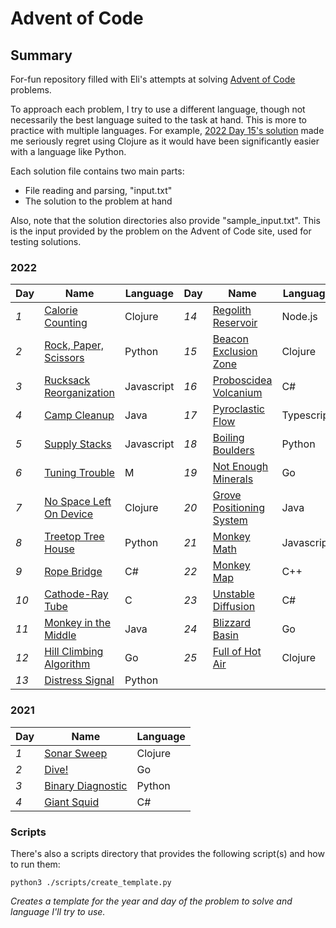 # Advent of Code

## Summary

For-fun repository filled with Eli's attempts at solving [Advent of Code](www.adventofcode.com) problems.

To approach each problem, I try to use a different language, though not necessarily the best language suited to the task at hand. This is more to practice with multiple languages. For example, [2022 Day 15's solution](./2022/15/solution.clj) made me seriously regret using Clojure as it would have been significantly easier with a language like Python.

Each solution file contains two main parts:
- File reading and parsing, "input.txt"
- The solution to the problem at hand

Also, note that the solution directories also provide "sample_input.txt". This is the input provided by the problem on the Advent of Code site, used for testing solutions.

### 2022

| Day  | Name                                 | Language   | Day  | Name                                  | Language   |
| ---- | ------------------------------------ | ---------- | ---- | ------------------------------------- | ---------- |
| *1*  | [Calorie Counting](./2022/1)         | Clojure    | *14* | [Regolith Reservoir](./2022/14)       | Node.js    |
| *2*  | [Rock, Paper, Scissors](./2022/2)    | Python     | *15* | [Beacon Exclusion Zone](./2022/15)    | Clojure    |
| *3*  | [Rucksack Reorganization](./2022/3)  | Javascript | *16* | [Proboscidea Volcanium](./2022/16)    | C#         |
| *4*  | [Camp Cleanup](./2022/4)             | Java       | *17* | [Pyroclastic Flow](./2022/17)         | Typescript |
| *5*  | [Supply Stacks](./2022/5)            | Javascript | *18* | [Boiling Boulders](./2022/18)         | Python     |
| *6*  | [Tuning Trouble](./2022/6)           | M          | *19* | [Not Enough Minerals](./2022/19)      | Go         |
| *7*  | [No Space Left On Device](./2022/7)  | Clojure    | *20* | [Grove Positioning System](./2022/20) | Java       |
| *8*  | [Treetop Tree House](./2022/8)       | Python     | *21* | [Monkey Math](./2022/21)              | Javascript |
| *9*  | [Rope Bridge](./2022/9)              | C#         | *22* | [Monkey Map](./2022/22)               | C++        |
| *10* | [Cathode-Ray Tube](./2022/10)        | C          | *23* | [Unstable Diffusion](./2022/23)       | C#         |
| *11* | [Monkey in the Middle](./2022/11)    | Java       | *24* | [Blizzard Basin](./2022/24)           | Go         |
| *12* | [Hill Climbing Algorithm](./2022/12) | Go         | *25* | [Full of Hot Air](./2022/25)          | Clojure    |
| *13* | [Distress Signal](./2022/13)         | Python     |

### 2021

| Day  | Name                                 | Language   |
| ---- | ------------------------------------ | ---------- |
| *1*  | [Sonar Sweep](./2021/1)              | Clojure    |
| *2*  | [Dive!](./2021/2)                    | Go         |
| *3*  | [Binary Diagnostic](./2021/3)        | Python     |
| *4*  | [Giant Squid](./2021/4)              | C#         |

### Scripts

There's also a scripts directory that provides the following script(s) and how to run them:

`python3 ./scripts/create_template.py`

*Creates a template for the year and day of the problem to solve and language I'll try to use.*
